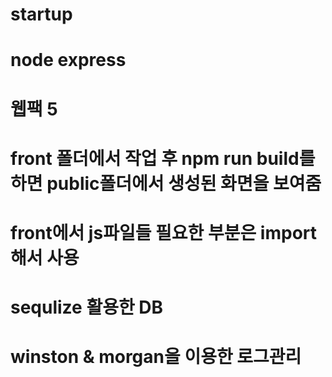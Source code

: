 # startup
# node express
# 웹팩 5
# front 폴더에서 작업 후 npm run build를 하면 public폴더에서 생성된 화면을 보여줌
# front에서 js파일들 필요한 부분은 import해서 사용
# sequlize 활용한 DB
# winston & morgan을 이용한 로그관리
